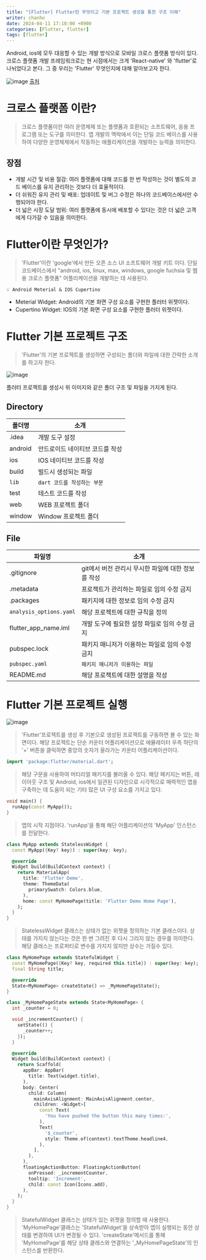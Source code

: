 ```yaml
---
title: "[Flutter] Flutter란 무엇이고 기본 프로젝트 생성을 통한 구조 이해"
writer: chanho
date: 2024-04-11 17:10:00 +0900
categories: [Flutter, flutter]
tags: [flutter]
---
```


Android, ios에 모두 대응할 수 있는 개발 방식으로 모바일 크로스 플랫폼 방식이 있다. 크로스 플랫폼 개발 프레임워크로는 현 시점에서는 크게 'React-native' 와 'flutter'로 나뉘었다고 본다. 그 중 우리는 'Flutter' 무엇인지에 대해 알아보고자 한다.

![image](https://github.com/chanhocode/chanhocode.github.io/assets/105937460/58c9440f-11de-46d0-9a27-e29c6930587c)
[출처](https://codigee.com/blog/react-native-vs-flutter-what-technology-is-the-best-for-fast-mobile-mvp)

# 크로스 플랫폼 이란?
> 크로스 플랫폼이란 여러 운영체제 또는 플랫폼과 호환되는 소프트웨어, 응용 프로그램 또는 도구를 의미한다. 앱 개발의 맥락에서 이는 단일 코드 베이스를 사용하여 다양한 운영체제에서 작동하는 애플리케이션을 개발하는 능력을 의미한다.

## 장점
- 개발 시간 및 비용 절감: 여러 플랫폼에 대해 코드를 한 번 작성하는 것이 별도의 코드 베이스를 유지 관리하는 것보다 더 효율적이다.
- 더 쉬워진 유지 관리 및 배포: 업데이트 및 버그 수정은 하나의 코드베이스에서만 수행되어야 한다.
- 더 넓은 시장 도달 범위: 여러 플랫폼에 동시에 배포할 수 있다는 것은 더 넓은 고객에게 다가갈 수 있음을 의미한다.

# Flutter이란 무엇인가?
> 'Flutter'이란 'google'에서 만든 오픈 소스 UI 소프트웨어 개발 키트 이다. 단일 코드베이스에서 "android, ios, linux, max, windows, google fuchsia 및 웹용 크로스 플랫폼" 어플리케이션을 개발하는 데 사용된다.

`💡 Android Meterial & IOS Cupertino`
- Meterial Widget: Android의 기본 화면 구성 요소를 구현한 플러터 위젯이다.
- Cupertino Widget: IOS의 기본 화면 구성 요소를 구현한 플러터 위젯이다.

# Flutter 기본 프로젝트 구조
> 'Flutter'의 기본 프로젝트를 생성하면 구성되는 폴더와 파일에 대한 간략한 소개를 하고자 한다.

![image](https://github.com/chanhocode/chanhocode.github.io/assets/105937460/ac84ea81-05e8-4738-bfad-083a2d38cbc5)

플러터 프로젝트를 생성시 위 이미지와 같은 폴더 구조 및 파일을 가지게 된다.

## Directory
|폴더명|소개|
|---|----|
|.idea|개발 도구 설정|
|android|안드로이드 네이티브 코드를 작성|
|ios|IOS 네이티브 코드를 작성|
|build|빌드시 생성되는 파일|
|`lib`|`dart 코드를 작성하는 부분`|
|test|테스트 코드를 작성|
|web|WEB 프로젝트 폴더|
|window|Window 프로젝트 폴더|

## File
|파일명|소개|
|----|----|
|.gitignore|git에서 버전 관리시 무시한 파일에 대한 정보를 작성|
|.metadata|프로젝트가 관리하는 파일로 임의 수정 금지|
|.packages|패키지에 대한 정보로 임의 수정 금지|
|`analysis_options.yaml`|해당 프로젝트에 대한 규칙을 정의|
|flutter_app_name.iml|개발 도구에 필요한 설정 파일로 임의 수정 금지|
|pubspec.lock|패키지 매니저가 이용하는 파일로 임의 수정 금지|
|`pubspec.yaml`|`패키지 매니저가 이용하는 파일`|
|README.md|해당 프로젝트에 대한 설명을 작성|

# Flutter 기본 프로젝트 실행
![image](https://github.com/chanhocode/chanhocode.github.io/assets/105937460/6174c235-7dc9-460d-9fe9-d14b12d5fe5c)

> 'Flutter'프로젝트를 생성 후 기본으로 생성된 프로젝트를 구동하면 볼 수 있는 화면이다. 해당 프로젝트는 단순 카운터 어플리케이션으로 에뮬레이터 우측 하단의 '+' 버튼을 클릭하면 중앙의 숫자가 올라가는 카운터 어플리케이션이다.

```dart
import 'package:flutter/material.dart';
```
> 해당 구문을 사용하여 머티리얼 패키지를 불러올 수 있다. 해당 패키지는 버튼, 레이아웃 구조 및 Android, ios에서 일관된 디자인으로 시각적으로 매력적인 앱을 구축하는 데 도움이 되는 기타 많은 UI 구성 요소를 가지고 있다.

```dart
void main() {
  runApp(const MyApp());
}
```
> 앱의 시작 지점이다. 'runApp'을 통해 해단 어플리케이션의 'MyApp' 인스턴스를 전달한다.

```dart
class MyApp extends StatelessWidget {
  const MyApp({Key? key}) : super(key: key);

  @override
  Widget build(BuildContext context) {
    return MaterialApp(
      title: 'Flutter Demo',
      theme: ThemeData(
        primarySwatch: Colors.blue,
      ),
      home: const MyHomePage(title: 'Flutter Demo Home Page'),
    );
  }
}
```
> StatelessWidget 클래스는 상태가 없는 위젯을 정의하는 기본 클래스이다. 상태를 가지지 않는다는 것은 한 번 그려진 후 다시 그리지 않는 경우를 의미한다. 해당 클래스는 프로퍼티로 변수를 가지지 않지만 상수는 가질수 있다.

```dart
class MyHomePage extends StatefulWidget {
  const MyHomePage({Key? key, required this.title}) : super(key: key);
  final String title;

  @override
  State<MyHomePage> createState() => _MyHomePageState();
}

class _MyHomePageState extends State<MyHomePage> {
  int _counter = 0;

  void _incrementCounter() {
    setState(() {
      _counter++;
    });
  }

  @override
  Widget build(BuildContext context) {
    return Scaffold(
      appBar: AppBar(
        title: Text(widget.title),
      ),
      body: Center(
        child: Column(
          mainAxisAlignment: MainAxisAlignment.center,
          children: <Widget>[
            const Text(
              'You have pushed the button this many times:',
            ),
            Text(
              '$_counter',
              style: Theme.of(context).textTheme.headline4,
            ),
          ],
        ),
      ),
      floatingActionButton: FloatingActionButton(
        onPressed: _incrementCounter,
        tooltip: 'Increment',
        child: const Icon(Icons.add),
      ),
    );
  }
}
```
> StatefulWidget 클래스는 상태가 있는 위젯을 정의할 때 사용한다. 'MyHomePage'클래스는 'StatefulWidget'을 상속받아 앱이 실행되는 동안 상태를 변경하여 UI가 변경될 수 있다. 'createState'메서드를 통해 'MyHomePage'를 해당 상태 클래스와 연결하는 '_MyHomePageState'의 인스턴스를 반환한다.
